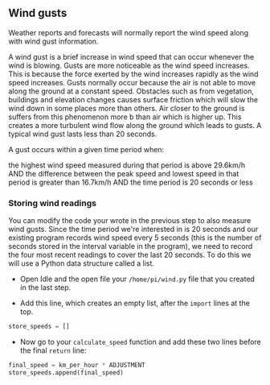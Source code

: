 ## Wind gusts

Weather reports and forecasts will normally report the wind speed along with wind gust information.

A wind gust is a brief increase in wind speed that can occur whenever the wind is blowing. Gusts are more noticeable as the wind speed increases. This is because the force exerted by the wind increases rapidly as the wind speed increases.  Gusts normally occur because the air is not able to move along the ground at a constant speed. Obstacles such as  from vegetation, buildings and elevation changes causes surface friction  which will slow the wind down in some places more than others. Air closer to the ground is suffers from this phenomenon more b than air which is higher up. This creates a more turbulent wind flow along the ground which leads to gusts. A typical wind gust lasts less than 20 seconds.

A gust occurs within a given time period when:

the highest wind speed measured during that period is above 29.6km/h AND
the difference between the peak speed and lowest speed in that period is greater than 16.7km/h AND
the time period is 20 seconds or less

### Storing wind readings

You can modify the code your wrote in the previous step to also measure wind gusts. Since the time period we're interested in is 20 seconds and our existing program records wind speed every 5 seconds (this is the number of seconds stored in the interval variable in the program), we need to record the four most recent readings to cover the last 20 seconds. To do this we will use a Python data structure called a list.

- Open Idle and the open file your `/home/pi/wind.py` file that you created in the last step.

- Add this line, which creates an empty list, after the `import` lines at the top.

```python
store_speeds = []
```

- Now go to your `calculate_speed` function and add these two lines before the final `return` line:

```python
final_speed = km_per_hour * ADJUSTMENT
store_speeds.append(final_speed)
```

